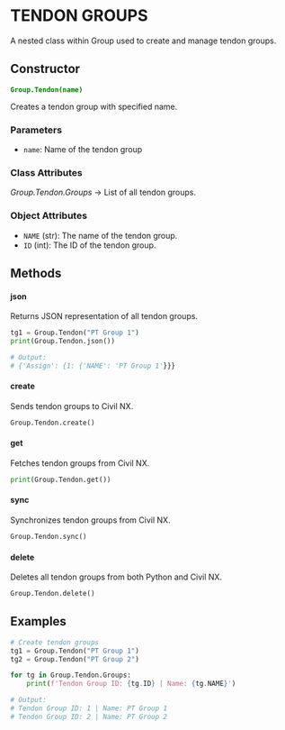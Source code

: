 # TENDON GROUPS

A nested class within Group used to create and manage tendon groups.

## Constructor
**<font color="green">`Group.Tendon(name)`</font>**

Creates a tendon group with specified name.

### Parameters
* `name`: Name of the tendon group

### Class Attributes
*Group.Tendon.Groups* -> List of all tendon groups. 

### Object Attributes
* `NAME` (str): The name of the tendon group.
* `ID` (int): The ID of the tendon group.

## Methods

#### json
Returns JSON representation of all tendon groups.

```py
tg1 = Group.Tendon("PT Group 1")
print(Group.Tendon.json())

# Output:
# {'Assign': {1: {'NAME': 'PT Group 1'}}}
```

#### create
Sends tendon groups to Civil NX.

```py
Group.Tendon.create()
```

#### get
Fetches tendon groups from Civil NX.

```py
print(Group.Tendon.get())
```

#### sync
Synchronizes tendon groups from Civil NX.

```py
Group.Tendon.sync()
```

#### delete
Deletes all tendon groups from both Python and Civil NX.

```py
Group.Tendon.delete()
```






## Examples
```py
# Create tendon groups
tg1 = Group.Tendon("PT Group 1")
tg2 = Group.Tendon("PT Group 2")

for tg in Group.Tendon.Groups:
    print(f'Tendon Group ID: {tg.ID} | Name: {tg.NAME}')

# Output:
# Tendon Group ID: 1 | Name: PT Group 1
# Tendon Group ID: 2 | Name: PT Group 2
```

